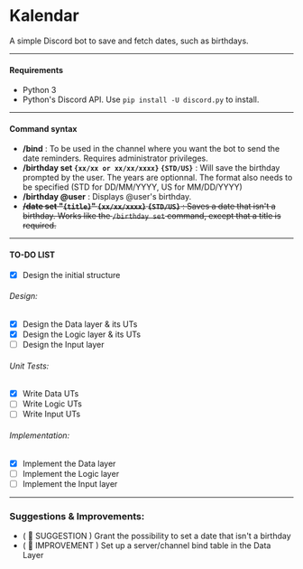 # Kalendar
A simple Discord bot to save and fetch dates, such as birthdays.

------

#### Requirements
- Python 3
- Python's Discord API. Use `pip install -U discord.py` to install.

---

#### Command syntax
- **/bind** : To be used in the channel where you want the bot to send the date reminders. Requires administrator privileges.
- **/birthday set `{xx/xx or xx/xx/xxxx}` `{STD/US}`** : Will save the birthday prompted by the user. The years are optionnal. The format also needs to be specified (STD for DD/MM/YYYY, US for MM/DD/YYYY)
- **/birthday @user** : Displays @user's birthday.
- ~~**/date set "`{title}`" `{xx/xx/xxxx}` `{STD/US}`** : Saves a date that isn't a birthday. Works like the `/birthday set` command, except that a title is required.~~

---

#### TO-DO LIST
- [X] Design the initial structure
###### Design:
- [X] Design the Data layer & its UTs
- [X] Design the Logic layer & its UTs
- [ ] Design the Input layer
###### Unit Tests:
- [X] Write Data UTs
- [ ] Write Logic UTs
- [ ] Write Input UTs
###### Implementation:
- [X] Implement the Data layer
- [ ] Implement the Logic layer
- [ ] Implement the Input layer

--------

### Suggestions & Improvements:
- ( 🔴 SUGGESTION ) Grant the possibility to set a date that isn't a birthday
- ( 🔵 IMPROVEMENT ) Set up a server/channel bind table in the Data Layer 

